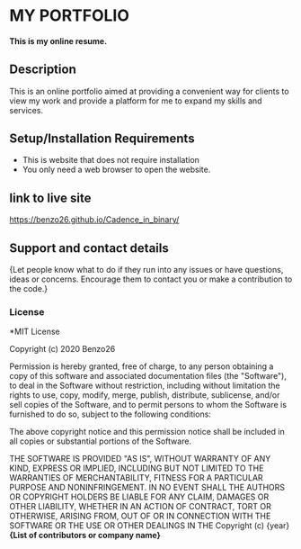 # MY PORTFOLIO
#### This is my online resume.
## Description
This is an online portfolio aimed at providing a convenient way for clients to view my work and provide a platform for me to expand my skills and services.
## Setup/Installation Requirements
* This is website that does not require installation
* You only need a web browser to open the website.
## link to live site
https://benzo26.github.io/Cadence_in_binary/
## Support and contact details
{Let people know what to do if they run into any issues or have questions, ideas or concerns.  Encourage them to contact you or make a contribution to the code.}
### License
*MIT License

Copyright (c) 2020 Benzo26

Permission is hereby granted, free of charge, to any person obtaining a copy
of this software and associated documentation files (the "Software"), to deal
in the Software without restriction, including without limitation the rights
to use, copy, modify, merge, publish, distribute, sublicense, and/or sell
copies of the Software, and to permit persons to whom the Software is
furnished to do so, subject to the following conditions:

The above copyright notice and this permission notice shall be included in all
copies or substantial portions of the Software.

THE SOFTWARE IS PROVIDED "AS IS", WITHOUT WARRANTY OF ANY KIND, EXPRESS OR
IMPLIED, INCLUDING BUT NOT LIMITED TO THE WARRANTIES OF MERCHANTABILITY,
FITNESS FOR A PARTICULAR PURPOSE AND NONINFRINGEMENT. IN NO EVENT SHALL THE
AUTHORS OR COPYRIGHT HOLDERS BE LIABLE FOR ANY CLAIM, DAMAGES OR OTHER
LIABILITY, WHETHER IN AN ACTION OF CONTRACT, TORT OR OTHERWISE, ARISING FROM,
OUT OF OR IN CONNECTION WITH THE SOFTWARE OR THE USE OR OTHER DEALINGS IN THE
Copyright (c) {year} **{List of contributors or company name}**
